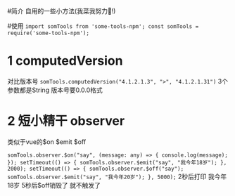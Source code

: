 #简介
 自用的一些小方法(我菜我努力💪!)

#使用
`
import somTools from 'some-tools-npm';
const somTools = require('some-tools-npm');
`

# 1 computedVersion
 对比版本号
`
    somTools.computedVersion("4.1.2.1.3", ">", "4.1.2.1.31")
`
 3个参数都是String 版本号要0.0.0格式

# 2 短小精干 observer
 类似于vue的$on $emit $off

 `
 somTools.observer.$on("say", (message: any) => {
  console.log(message);
 });
 setTimeout(() => {
  somTools.observer.$emit("say", "我今年18岁");
 }, 2000);
 setTimeout(() => {
  somTools.observer.$off("say");
  somTools.observer.$emit("say", "我今年20岁");
 }, 5000);
`
 2秒后打印 我今年18岁 5秒后$off销毁了 就不触发了
